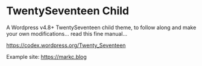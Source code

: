 # TwentySeventeen Child

A Wordpress v4.8+ TwentySeventeen child theme, to follow along and make your
own modifications... read this fine manual...

https://codex.wordpress.org/Twenty_Seventeen

Example site: https://markc.blog
